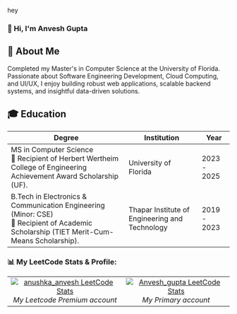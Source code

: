 hey

### 👋 Hi, I'm Anvesh Gupta

## 🚀 About Me
Completed my Master's in Computer Science at the University of Florida. Passionate about Software Engineering Development, Cloud Computing, and UI/UX, I enjoy building robust web applications, scalable backend systems, and insightful data-driven solutions.

## 🎓 Education
| Degree | Institution | Year | 
|--------|-------------|------------------|
| MS in Computer Science <br> 🏅 Recipient of Herbert Wertheim College of Engineering Achievement Award Scholarship (UF). | University of Florida | 2023  -  2025 | 
| B.Tech in Electronics & Communication Engineering (Minor: CSE) <br> 🏅 Recipient of Academic Scholarship (TIET Merit-Cum-Means Scholarship). | Thapar Institute of Engineering and Technology | 2019  -  2023 |
 


### 📊 My LeetCode Stats & Profile:

<table>
  <tr>
       <td align="center">
      <a href="https://leetcode.com/anushka_anvesh">
        <img src="https://leetcard.jacoblin.cool/anushka_anvesh" alt="anushka_anvesh LeetCode Stats" />
      </a>
      <br/>
      <em>My Leetcode Premium account </em>
    </td>
     <td align="center">
      <a href="https://leetcode.com/Anvesh_gupta">
        <img src="https://leetcard.jacoblin.cool/Anvesh_gupta" alt="Anvesh_gupta LeetCode Stats" />
      </a>
      <br/>
      <em>My Primary account</em>
    </td>
  </tr>
</table>
